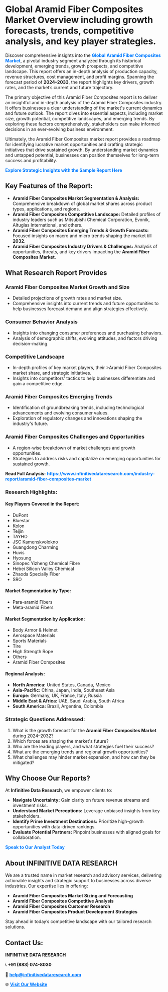 <h1>Global Aramid Fiber Composites Market Overview including growth forecasts, trends, competitive analysis, and key player strategies.</h1>
<p>
Discover comprehensive insights into the 
<a href="https://www.infinitivedataresearch.com/industry-report/aramid-fiber-composites-market" rel="dofollow" style="color: #007BFF; text-decoration: none;"><strong>Global Aramid Fiber Composites Market</strong></a>, a pivotal industry segment analyzed through its historical development, emerging trends, growth prospects, and competitive landscape. This report offers an in-depth analysis of production capacity, revenue structures, cost management, and profit margins. Spanning the forecast period of <strong>2024–2033</strong>, the report highlights key drivers, growth rates, and the market’s current and future trajectory.
</p>
<p>
The primary objective of this Aramid Fiber Composites report is to deliver an insightful and in-depth analysis of the Aramid Fiber Composites industry. It offers businesses a clear understanding of the market's current dynamics and future outlook. The report dives into essential aspects, including market size, growth potential, competitive landscapes, and emerging trends. By exploring these factors comprehensively, stakeholders can make informed decisions in an ever-evolving business environment.
</p>
<p>
Ultimately, the Aramid Fiber Composites market report provides a roadmap for identifying lucrative market opportunities and crafting strategic initiatives that drive sustained growth. By understanding market dynamics and untapped potential, businesses can position themselves for long-term success and profitability.
</p>
<p>
<a href="https://www.infinitivedataresearch.com/request-sample/reportId=110382" style="color: #007BFF; text-decoration: none;"><strong>Explore Strategic Insights with the Sample Report Here</strong></a>
</p>

<h2>Key Features of the Report:</h2>
<ul>
<li><strong>Aramid Fiber Composites Market Segmentation & Analysis:</strong> Comprehensive breakdown of global market shares across product types, applications, and regions.</li>
<li><strong>Aramid Fiber Composites Competitive Landscape:</strong> Detailed profiles of industry leaders such as Mitsubishi Chemical Corporation, Evonik, Altuglas International, and others.</li>
<li><strong>Aramid Fiber Composites Emerging Trends & Growth Forecasts:</strong> Focused insights on macro and micro trends shaping the market till <strong>2032</strong>.</li>
<li><strong>Aramid Fiber Composites Industry Drivers & Challenges:</strong> Analysis of opportunities, threats, and key drivers impacting the <strong>Aramid Fiber Composites Market</strong>.</li>
</ul>

<h2>What Research Report Provides</h2>
<h3>Aramid Fiber Composites Market Growth and Size</h3>
<ul>
<li>Detailed projections of growth rates and market size.</li>
<li>Comprehensive insights into current trends and future opportunities to help businesses forecast demand and align strategies effectively.</li>
</ul>

<h3>Consumer Behavior Analysis</h3>
<ul>
<li>Insights into changing consumer preferences and purchasing behaviors.</li>
<li>Analysis of demographic shifts, evolving attitudes, and factors driving decision-making.</li>
</ul>

<h3>Competitive Landscape</h3>
<ul>
<li>In-depth profiles of key market players, their >Aramid Fiber Composites market share, and strategic initiatives.</li>
<li>Insights into competitors' tactics to help businesses differentiate and gain a competitive edge.</li>
</ul>

<h3>Aramid Fiber Composites Emerging Trends</h3>
<ul>
<li>Identification of groundbreaking trends, including technological advancements and evolving consumer values.</li>
<li>Exploration of regulatory changes and innovations shaping the industry's future.</li>
</ul>

<h3>Aramid Fiber Composites Challenges and Opportunities</h3>
<ul>
<li>A region-wise breakdown of market challenges and growth opportunities.</li>
<li>Strategies to address risks and capitalize on emerging opportunities for sustained growth.</li>
</ul>
<p><strong>Read Full Analysis:</strong> <a href="https://www.infinitivedataresearch.com/industry-report/aramid-fiber-composites-market" rel="dofollow" style="color: #007BFF; text-decoration: none;"><strong>https://www.infinitivedataresearch.com/industry-report/aramid-fiber-composites-market</strong></a></p>
<h3>Research Highlights:</h3>
<h4>Key Players Covered in the Report:</h4>
<ul><li>DuPont</li><li>Bluestar</li><li>Kolon</li><li>Teijin</li><li>TAYHO</li><li>JSC Kamenskvolokno</li><li>Guangdong Charming</li><li>Huvis</li><li>Hyosung</li><li>Sinopec Yizheng Chemical Fibre</li><li>Hebei Silicon Valley Chemical</li><li>Zhaoda Specially Fiber</li><li>SRO</li></ul>
<h4>Market Segmentation by Type:</h4>
<ul><li>Para-aramid Fibers</li><li>Meta-aramid Fibers</li></ul>
<h4>Market Segmentation by Application:</h4>
<ul><li>Body Armor &amp; Helmet</li><li>Aerospace Materials</li><li>Sports Materials</li><li>Tire</li><li>High Strength Rope</li><li>Others</li><li>Aramid Fiber Composites</li></ul>

<h4>Regional Analysis:</h4>
<ul>
<li><strong>North America:</strong> United States, Canada, Mexico</li>
<li><strong>Asia-Pacific:</strong> China, Japan, India, Southeast Asia</li>
<li><strong>Europe:</strong> Germany, UK, France, Italy, Russia</li>
<li><strong>Middle East & Africa:</strong> UAE, Saudi Arabia, South Africa</li>
<li><strong>South America:</strong> Brazil, Argentina, Colombia</li>
</ul>

<h3>Strategic Questions Addressed:</h3>
<ol>
<li>What is the growth forecast for the <strong>Aramid Fiber Composites Market</strong> during 2024–2032?</li>
<li>Which forces are shaping the market's future?</li>
<li>Who are the leading players, and what strategies fuel their success?</li>
<li>What are the emerging trends and regional growth opportunities?</li>
<li>What challenges may hinder market expansion, and how can they be mitigated?</li>
</ol>

<h2>Why Choose Our Reports?</h2>
<p>At <strong>Infinitive Data Research</strong>, we empower clients to:</p>
<ul>
<li><strong>Navigate Uncertainty:</strong> Gain clarity on future revenue streams and investment risks.</li>
<li><strong>Understand Market Perceptions:</strong> Leverage unbiased insights from key stakeholders.</li>
<li><strong>Identify Prime Investment Destinations:</strong> Prioritize high-growth opportunities with data-driven rankings.</li>
<li><strong>Evaluate Potential Partners:</strong> Pinpoint businesses with aligned goals for collaboration.</li>
</ul>
<p><a href="https://www.infinitivedataresearch.com/industry-report/aramid-fiber-composites-market" rel="dofollow" style="color: #007BFF; text-decoration: none;"><strong>Speak to Our Analyst Today</strong></a></p>

<h2>About INFINITIVE DATA RESEARCH</h2>
<p>We are a trusted name in market research and advisory services, delivering actionable insights and strategic support to businesses across diverse industries. Our expertise lies in offering:</p>
<ul>
<li><strong>Aramid Fiber Composites Market Sizing and Forecasting</strong></li>
<li><strong>Aramid Fiber Composites Competitive Analysis</strong></li>
<li><strong>Aramid Fiber Composites Customer Research</strong></li>
<li><strong>Aramid Fiber Composites Product Development Strategies</strong></li>
</ul>
<p>Stay ahead in today’s competitive landscape with our tailored research solutions.</p>

<h2>Contact Us:</h2>
<p><strong>INFINITIVE DATA RESEARCH</strong></p>
<p>📞 <strong>+91 (883) 074-8030</strong></p>
<p>📧 <strong><a href="mailto:help@infinitivedataresearch.com" style="color: #007BFF;">help@infinitivedataresearch.com</a></strong></p>
<p>🌐 <strong><a href="https://www.infinitivedataresearch.com" rel="dofollow" style="color: #007BFF;">Visit Our Website</a></strong></p>